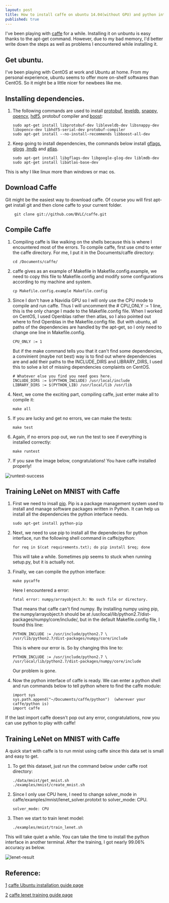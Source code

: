 ```yaml
---
layout: post
title: How to install caffe on ubuntu 14.04(without GPU) and python interface
published: true
---
```





I've been playing with [caffe](http://caffe.berkeleyvision.org/) for a while. Installing it on unbuntu is easy thanks to the apt-get command. However, due to my bad memory, I'd better write down the steps as well as problems I encountered while installing it. 

## Get ubuntu.

I've been playing with CentOS at work and Ubuntu at home. From my personal experience, ubuntu seems to offer more on-shelf softwares than CentOS. So it might be a little nicer for newbees like me.

## Installing dependencies.

1.  The following commands are used to install [protobuf](https://developers.google.com/protocol-buffers/docs/overview), [leveldb](http://leveldb.org/), [snappy](https://github.com/google/snappy), [opencv](http://opencv.org/), [hdf5](https://www.hdfgroup.org/HDF5/), protobuf compiler and [boost](http://www.boost.org/):

        sudo apt-get install libprotobuf-dev libleveldb-dev libsnappy-dev libopencv-dev libhdf5-serial-dev protobuf-compiler
        sudo apt-get install --no-install-recommends libboost-all-dev

2.  Keep going to install dependencies, the commands below install [gflags](https://github.com/gflags/gflags), [glogs](https://code.google.com/p/google-glog/) ,[lmdb](https://lmdb.readthedocs.org/en/release/) and [atlas](http://math-atlas.sourceforge.net/).

        sudo apt-get install libgflags-dev libgoogle-glog-dev liblmdb-dev
        sudo apt-get install libatlas-base-dev

This is why I like linux more than windows or mac os.

## Download Caffe

Git might be the easiest way to download caffe. Of course you will first apt-get install git and then clone caffe to your current folder.

        git clone git://github.com/BVLC/caffe.git

## Compile Caffe

1.  Compiling caffe is like walking on the shells because this is where I encountered most of the errors. To compile caffe, first use cmd to enter the caffe directory. For me, I put it in the Documents/caffe directory:

        cd /Documents/caffe/

2.  caffe gives as an example of Makefile in Makefile.config.example, we need to copy this file to Makefile.config and modify some configurations according to my machine and system. 

        cp Makefile.config.example Makefile.config

3.  Since I don't have a Navidia GPU so I will only use the CPU mode to compile and run caffe. Thus I will uncomment the # CPU_ONLY := 1 line, this is the only change I made to the Makefile.config file. When I worked on CentOS, I used Openblas rather then atlas, so I also pointed out where to find Openblas in the Makefile.config file. But with ubuntu, all paths of the dependencies are handled by the apt-get, so I only need to change one line in Makefile.config. 

        CPU_ONLY := 1

    But if the make command tells you that it can't find some dependencies, a convinient (maybe not best) way is to find out where dependencies are and add their paths to the INCLUDE_DIRS and LIBRARY_DIRS, I used this to solve a lot of missing dependencies complaints on CentOS.

        # Whatever else you find you need goes here.
        INCLUDE_DIRS := $(PYTHON_INCLUDE) /usr/local/include
        LIBRARY_DIRS := $(PYTHON_LIB) /usr/local/lib /usr/lib

4.  Next, we come the exciting part, compiling caffe, just enter make all to compile it:

        make all

5.  If you are lucky and get no errors, we can make the tests:

        make test

6.  Again, if no errors pop out, we run the test to see if everything is installed correctly:

        make runtest

7.  If you saw the image below, congratulations! You have caffe installed properly!

![runtest-success][1]

## Training LeNet on MNIST with Caffe
1.  First we need to insall [pip][3]. Pip is a package management system used to install and manage software packages written in Python. It can help us install all the dependencies the python interface needs.

        sudo apt-get install python-pip
2.  Next, we need to use pip to install all the dependecies for python interface, run the following shell command in caffe/python:

        for req in $(cat requirements.txt); do pip install $req; done
    This will take a while. Sometimes pip seems to stuck when running setup.py, but it is actually not.  
3.  Finally, we can compile the python interface:

        make pycaffe
    Here I encountered a error: 
    
        fatal error: numpy/arrayobject.h: No such file or directory. 
    That means that caffe can't find numpy. By installing numpy using pip, the numpy/arrayobject.h should be at /usr/local/lib/python2.7/dist-packages/numpy/core/include/, but in the default Makefile.config file, I found this line:
    
        PYTHON_INCLUDE := /usr/include/python2.7 \
		/usr/lib/python2.7/dist-packages/numpy/core/include
    This is where our error is. So by changing this line to:
    
        PYTHON_INCLUDE := /usr/include/python2.7 \
		/usr/local/lib/python2.7/dist-packages/numpy/core/include   
    Our problem is gone.
4.  Now the python interface of caffe is ready. We can enter a python shell and run commands below to tell python where to find the caffe module:

        import sys
        sys.path.append("~/Documents/caffe/python")  (wherever your caffe/python is)
        import caffe
If the last import caffe doesn't pop out any error, congratulations, now you can use python to play with caffe!
        
## Training LeNet on MNIST with Caffe

A quick start with caffe is to run mnist using caffe since this data set is small and easy to get. 

1.  To get this dataset, just run the command below under caffe root directory:

        ./data/mnist/get_mnist.sh
        ./examples/mnist/create_mnist.sh
        
2.  Since I only use CPU here, I need to change solver_mode in caffe/examples/mnist/lenet_solver.prototxt to solver_mode: CPU.

        solver_mode: CPU
        
3.  Then we start to train lenet model:

        ./examples/mnist/train_lenet.sh
        
This will take quiet a while. You can take the time to install the python interface in another terminal. After the training, I got nearly 99.06% accuracy as below.

![lenet-result][2]

## Reference:
[1] [caffe Ubuntu installation guide page][4]

[2] [caffe lenet training guide page][5]

[1]: https://raw.githubusercontent.com/sunshineatnoon/sunshineatnoon.github.io/master/images/runtest-success.png
[2]: https://raw.githubusercontent.com/sunshineatnoon/sunshineatnoon.github.io/master/images/lenet-result.png
[3]: https://pip.pypa.io/en/stable/
[4]: http://caffe.berkeleyvision.org/install_apt.html
[5]: http://caffe.berkeleyvision.org/gathered/examples/mnist.html


